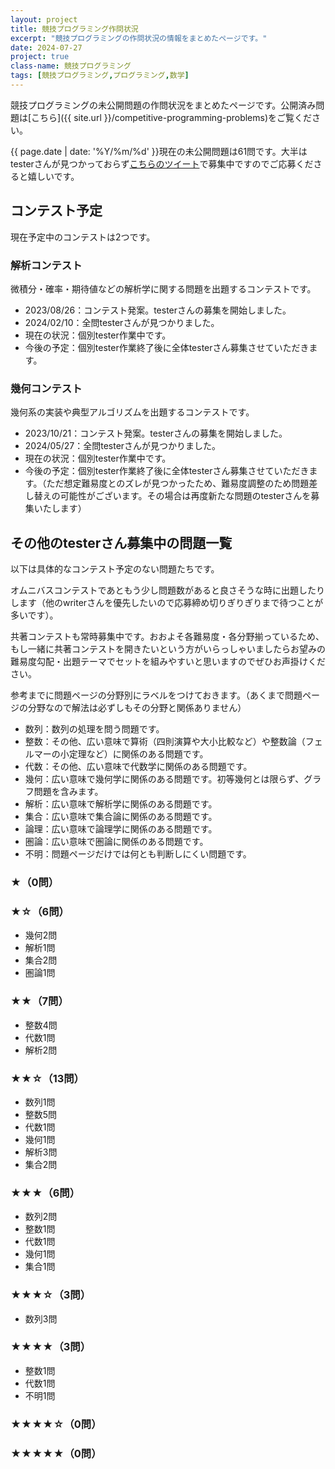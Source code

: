 ```yaml
---
layout: project
title: 競技プログラミング作問状況
excerpt: "競技プログラミングの作問状況の情報をまとめたページです。"
date: 2024-07-27
project: true
class-name: 競技プログラミング
tags: [競技プログラミング,プログラミング,数学]
---
```


競技プログラミングの未公開問題の作問状況をまとめたページです。公開済み問題は[こちら]({{ site.url }}/competitive-programming-problems)をご覧ください。

{{ page.date | date: '%Y/%m/%d' }}現在の未公開問題は61問です。大半はtesterさんが見つかっておらず[こちらのツイート](https://twitter.com/non_archimedean/status/1810623222880362726)で募集中ですのでご応募くださると嬉しいです。

## コンテスト予定

現在予定中のコンテストは2つです。

### 解析コンテスト

微積分・確率・期待値などの解析学に関する問題を出題するコンテストです。

* 2023/08/26：コンテスト発案。testerさんの募集を開始しました。
* 2024/02/10：全問testerさんが見つかりました。
* 現在の状況：個別tester作業中です。
* 今後の予定：個別tester作業終了後に全体testerさん募集させていただきます。

### 幾何コンテスト

幾何系の実装や典型アルゴリズムを出題するコンテストです。

* 2023/10/21：コンテスト発案。testerさんの募集を開始しました。
* 2024/05/27：全問testerさんが見つかりました。
* 現在の状況：個別tester作業中です。
* 今後の予定：個別tester作業終了後に全体testerさん募集させていただきます。（ただ想定難易度とのズレが見つかったため、難易度調整のため問題差し替えの可能性がございます。その場合は再度新たな問題のtesterさんを募集いたします）


## その他のtesterさん募集中の問題一覧

以下は具体的なコンテスト予定のない問題たちです。

オムニバスコンテストであともう少し問題数があると良さそうな時に出題したりします（他のwriterさんを優先したいので応募締め切りぎりぎりまで待つことが多いです）。

共著コンテストも常時募集中です。おおよそ各難易度・各分野揃っているため、もし一緒に共著コンテストを開きたいという方がいらっしゃいましたらお望みの難易度勾配・出題テーマでセットを組みやすいと思いますのでぜひお声掛けください。

参考までに問題ページの分野別にラベルをつけておきます。（あくまで問題ページの分野なので解法は必ずしもその分野と関係ありません）
* 数列：数列の処理を問う問題です。
* 整数：その他、広い意味で算術（四則演算や大小比較など）や整数論（フェルマーの小定理など）に関係のある問題です。
* 代数：その他、広い意味で代数学に関係のある問題です。
* 幾何：広い意味で幾何学に関係のある問題です。初等幾何とは限らず、グラフ問題を含みます。
* 解析：広い意味で解析学に関係のある問題です。
* 集合：広い意味で集合論に関係のある問題です。
* 論理：広い意味で論理学に関係のある問題です。
* 圏論：広い意味で圏論に関係のある問題です。
* 不明：問題ページだけでは何とも判断しにくい問題です。

### ★（0問）

### ★☆（6問）
* 幾何2問
* 解析1問
* 集合2問
* 圏論1問

### ★★（7問）
* 整数4問
* 代数1問
* 解析2問

### ★★☆（13問）
* 数列1問
* 整数5問
* 代数1問
* 幾何1問
* 解析3問
* 集合2問

### ★★★（6問）
* 数列2問
* 整数1問
* 代数1問
* 幾何1問
* 集合1問

### ★★★☆（3問）
* 数列3問

### ★★★★（3問）
* 整数1問
* 代数1問
* 不明1問

### ★★★★☆（0問）

### ★★★★★（0問）

